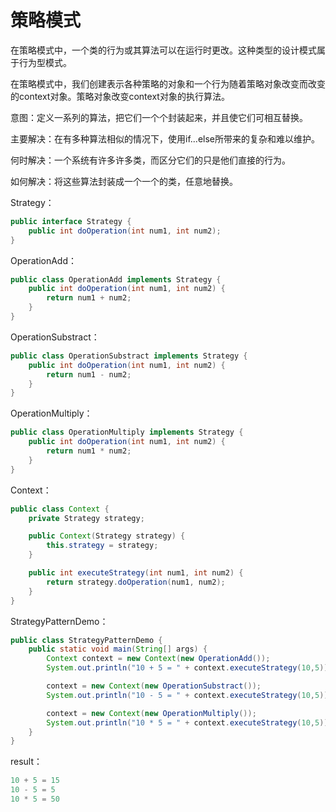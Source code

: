 # 策略模式

在策略模式中，一个类的行为或其算法可以在运行时更改。这种类型的设计模式属于行为型模式。

在策略模式中，我们创建表示各种策略的对象和一个行为随着策略对象改变而改变的context对象。策略对象改变context对象的执行算法。

意图：定义一系列的算法，把它们一个个封装起来，并且使它们可相互替换。

主要解决：在有多种算法相似的情况下，使用if...else所带来的复杂和难以维护。

何时解决：一个系统有许多许多类，而区分它们的只是他们直接的行为。

如何解决：将这些算法封装成一个一个的类，任意地替换。

Strategy：

~~~~java
public interface Strategy {
    public int doOperation(int num1, int num2);
}
~~~~

OperationAdd：

~~~~java
public class OperationAdd implements Strategy {
    public int doOperation(int num1, int num2) {
        return num1 + num2;
    }
}
~~~~

OperationSubstract：

~~~~java
public class OperationSubstract implements Strategy {
    public int doOperation(int num1, int num2) {
        return num1 - num2;
    }
}
~~~~

OperationMultiply：

~~~~java
public class OperationMultiply implements Strategy {
    public int doOperation(int num1, int num2) {
        return num1 * num2;
    }
}
~~~~

Context：

~~~~java
public class Context {
    private Strategy strategy;

    public Context(Strategy strategy) {
        this.strategy = strategy;
    }

    public int executeStrategy(int num1, int num2) {
        return strategy.doOperation(num1, num2);
    }
}
~~~~

StrategyPatternDemo：

~~~~java
public class StrategyPatternDemo {
    public static void main(String[] args) {
        Context context = new Context(new OperationAdd());
        System.out.println("10 + 5 = " + context.executeStrategy(10,5));

        context = new Context(new OperationSubstract());
        System.out.println("10 - 5 = " + context.executeStrategy(10,5));

        context = new Context(new OperationMultiply());
        System.out.println("10 * 5 = " + context.executeStrategy(10,5));
    }
}
~~~~

result：

~~~~java
10 + 5 = 15
10 - 5 = 5
10 * 5 = 50
~~~~

